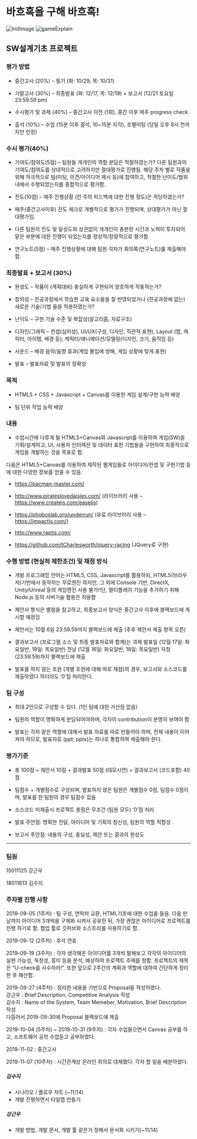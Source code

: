 # 바흐흑을 구해 바흐흑!

![InitImage](https://user-images.githubusercontent.com/52201658/70849359-90326f80-1ec0-11ea-81c1-c4767c1214f2.png)
![gameExplain](https://user-images.githubusercontent.com/52201658/70849365-9a546e00-1ec0-11ea-8670-2874e51e0142.png)

## SW설계기초 프로젝트

### 평가 방법

- 중간고사 (20%) – 필기 (화: 10/29, 목: 10/31)

- 기말고사 (30%) – 최종발표 (화: 12/17, 목: 12/19) + 보고서 (12/21 토요일 23:59.59 pm)

- 수시평가 및 과제 (40%) – 중간고사 이전 (1회), 중간 이후 매주 progress check

- 출석 (10%) – 수업 (15분 이후 결석, 10~15분 지각), 조별미팅 (당일 오후 8시 전까지만 인정)

### 수시 평가(40%)

- 기여도/참여도(5점) – 팀원들 개개인의 역할 분담은 적절하였는가? 다른 팀원과의 기여도/참여도를 상대적으로 고려하지만 절대평가로 진행됨. 해당 주차 별로 작품을 위해  적극적으로 팀(미팅, 의견/아이디어 제시 등)에 참여하고, 적절한 난이도/범위내에서 수행되었는지를 종합적으로 평가함.

- 진도(10점) – 매주 진행상황 (전 주의 피드백에 대한 진행 정도)은 적당하였는가?

- 매주(중간고사이후) 진도 체크로 개별적으로 평가가 진행되며, 상대평가가 아닌 절대평가임.

- 다른 팀원의 진도 및 달성도와 상관없이 개개인이 충분한 시간과 노력이 투자되어 맡은 부분에 대한 진행이 되었는지를 정성적/정량적으로 평가함.

- 연구노트(5점) – 매주 진행상황에 대해 팀원 각자가 회의록(연구노트)를 제출해야 함.

### 최종발표 + 보고서 (30%)

- 완성도 – 작품이 (계획대비) 충실하게 구현되어 양호하게 작동하는가?

- 창의성 – 전공과정에서 학습한 교육 요소들을 잘 반영되었거나 (전공과정에 없는) 새로운 기술/기법 들을 적용하였는가?

- 난이도 – 구현 기술 수준 및 복잡성(알고리즘, 자료구조)

- 디자인/그래픽 – 컨셉(심미성), UI/UX(구성, 디자인, 직관적 표현), Layout (맵, 캐릭터, 아이템, 배경 등), 캐릭터/애니메이션/모델링(디자인, 크기, 움직임 등)  

- 사운드 – 배경 음악/음향 효과(게임 몰입에 방해, 게임 상황에 맞게 표현)

- 발표 – 발표자료 및 발표의 정확성


### 목적

- HTML5 + CSS + Javascript + Canvas를 이용한 게임 설계/구현 능력 배양

- 팀 단위 작업 능력 배양


### 내용
- 수업시간에 다루게 될 HTML5+Canvas와 Javascript를 이용하여 게임(SW)을 기획/설계하고, UI,  사용자 인터랙션 및 데이터 표현 기법들을 구현하여 최종적으로 게임을 개발하는 것을 목표로 함.

다음은 HTML5+Canvas를 이용하여 제작된 웹게임들로 아이디어/컨셉 및 구현기법 등에 대한 다양한 정보를 얻을 수 있음.

- https://pacman-master.com/

- http://www.pirateslovedaisies.com/  (라이브러리 사용 – https://www.createjs.com/easeljs) 

- https://phoboslab.org/underrun/  (유료 라이브러리 사용 – https://impactjs.com/) 

- http://www.raptjs.com/ 

- https://github.com/tCharlesworth/jquery-racing  (JQuery로 구현)


### 수행 방법 (현실적 제한조건) 및 채점 방식
- 개발 프로그래밍 언어는 HTML5, CSS, Javascript를 활용하되, HTML5(브라우저)기반에서 동작하는 무료엔진 하지만, 그 외에 Console 기반, DirectX, Unity/Unreal 등의 게임엔진 사용 불가!!단, 멀티플레이 기능을 추가하기 위해 Node.js 등의 서버기술 활용은 허용함

- 제안서 형식은 별첨을 참고하고, 최종보고서 양식은 중간고사 이후에 블랙보드에 게시할 예정임

- 제안서는 10월 6일 23:59.59까지 블랙보드에 제출 (추후 제안서 제출 항목 오픈)

- 결과보고서 (프로그램 소스 및 최종 발표자료와 함께)는 과제 발표일 (12월 17일: 화요일반, 19일: 목요일반) 전날 (12월 16일: 화요일반, 18일: 목요일반) 자정(23:59.59)까지 블랙보드에 제출

- 발표를 하지 않는 조원 (개별 조원에 대해 따로 채점)의 경우, 보고서와 소스코드를 제출하였다 하더라도 ‘0’점 처리한다. 


### 팀 구성
- 최대 2인으로 구성할 수 있다. (1인 팀에 대한 가산점 없음)

- 팀원의 역할이 명확하게 분담되어야하며, 각자의 contribution이 분명히 보여야 함

- 발표는 각자 맡은 역할에 대해서 발표 자료를 따로 만들어야 하며, 전체 내용이 이어져야 하므로, 발표자료 (ppt, pptx)는 하나로 통합하여 제출해야 한다. 


### 평가기준

- 총 100점 = 제안서 10점 + 결과발표 50점 (데모시연) + 결과보고서 (코드포함) 40점

- 팀점수 + 개별점수로 구성되며, 발표하지 않은 팀원은 개별점수 0점, 팀점수 0점이며, 발표를 한 팀원의 경우 팀점수 있음

- 소스코드 미제출시 프로젝트 총점은 무조건 (팀원 모두) ‘0’점 처리 

- 발표 주안점: 명확한 전달, 아이디어 및 기획의 참신성, 팀원의 역할 적합성

- 보고서 주안점: 내용의 구성, 충실성, 제안 또는 결과의 완성도


-----------------------------------------------------------------------------------------------------------------------------------

### 팀원

15011125 강근우

18011813 김수지

### 주차별 진행 사항  


2019-09-05 (1주차) : 팀 구성, 연락처 교환, HTML기초에 대한 수업을 들음. 다음 만남까지 아이디어 3개씩을 구체화 시켜서 공유한 뒤, 가장 괜찮은 아이디어로 프로젝트를 진행 하기로 함. 협업 툴로 깃허브와 소스트리를 사용하기로 함.

2019-09-12 (2주차) : 추석 연휴

2019-09-19 (3주차) : 각자 생각해온 아이디어를 3개씩 말해보고 각각의 아이디어의 실현 가능성, 독창성, 흥미 등을 분석, 예상하여 프로젝트 주제를 정함.   프로젝트의 제목은 “U-check를 사수하라!”.   또한 앞으로 2주간의 계획과 역할에 대하여 간단하게 정리한 후 해산함.

2019-09-27 (4주차) : 정리한 내용을 기반으로 Proposal을 작성하였다.   
강근우 : Brief Description, Competitive Analysis 작성  
김수지 : Name of the System, Team Memeber, Motivation, Brief Description 작성  
다듬어서 2019-09-30에 Proposal 블랙보드에 제출  

2019-10-04 (5주차) ~ 2019-10-31 (9주차) : 각자 수업들으면서 Canvas 공부를 하고, 소프트웨어 공학 수업듣고 공부하였다.

2019-11-02 : 중간고사

2019-11-07 (10주차) : 시간관계상 온라인 회의로 대체했다.
각자 할 일을 배분하였다.

##### 김수지
- 시나리오 / 플로우 차트 (~11/14)
- 개발 진행하면서 타일맵 만들기

##### 강근우
- 개발 방법, 개발 문서, 개발 툴 같은거 정해서 문서화 시키기(~11/14)

